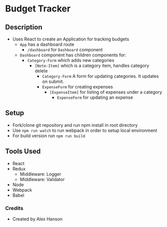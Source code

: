 Budget Tracker
===

## Description 
- Uses React to create an Application for tracking budgets
  - `App` has a dashboard route
    - `/dashboard` for `Dashboard` component
  - `Dashboard` component has children components for:
    - `Category-Form` which adds new categories
      - `[Note-Item]` which is a category item, handles category delete
        - `Category-Form` A form for updating categories.  It updates on submit.
        - `ExpenseForm` for creating expenses
          - `[ExpenseItem]` for listing of expenses under a category
            - `ExpenseForm` for updating an expense

## Setup
- Fork/clone git repository and run npm install in root directory
- Use `npm run watch` to run webpack in order to setup local environment
- For build version run `npm run build`

## Tools Used
- React
- Redux
  - Middleware: Logger
  - Middleware: Validator
- Node
- Webpack
- Babel


### Credits

- Created by Alex Hanson
